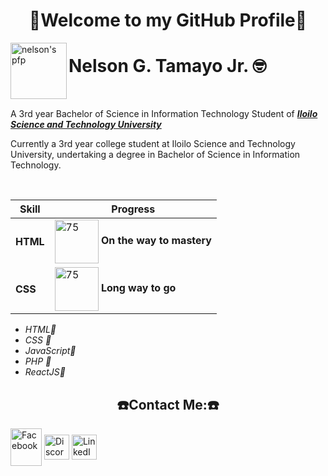<h1 align = "center">🌱Welcome to my GitHub Profile🌱</h1>
<body>
  <img align= "left" src="https://video.fceb6-1.fna.fbcdn.net/v/t1.6435-9/164637466_446734723050592_939117695764491044_n.jpg?_nc_cat=110&ccb=1-7&_nc_sid=09cbfe&_nc_eui2=AeFp1Lm3FeaRCc-qwuQFnCYWJbQdyxB23g0ltB3LEHbeDYlGJm-UCpcntcUz5c3DvPl8c1-wAXraE1LFZuHNEmmw&_nc_ohc=ChJxh6yg860AX9w52md&tn=ALlyHMXuHmJlBJlq&_nc_ht=video.fceb6-1.fna&oh=00_AT8LksjoXs7Ua3AM7VtnIloRnMge6prFladYzyCITLWnGQ&oe=62BE062F" alt="nelson's pfp" height="90" width="90">
  <h1>Nelson G. Tamayo Jr. 🤓</h1>
   <br>
  <p>A 3rd year Bachelor of Science in Information Technology Student of <em><strong><a href="https://www.isatu.edu.ph/">Iloilo Science and Technology University</a></strong></em></p>
  <p> Currently a 3rd year college student at Iloilo Science and Technology University, undertaking a degree in Bachelor of Science
    in Information Technology.</p>
    <br>
  <table align"left" width ="50%">
    <thead>
      <tr>
        <th>Skill</th>
        <th>Progress</th>
      </tr>
    </thead>
    <tbody>
      <tr>
        <td><strong>HTML</strong></td>
        <td><img align="center" src ="https://uxwing.com/wp-content/themes/uxwing/download/01-user_interface/75-percent.svg" alt="75" height="70" width="70"</td>
        <strong> On the way to mastery</strong>
      </tr>
      <tr>
        <td><strong>CSS</strong></td>
        <td><img align="center" src ="https://uxwing.com/wp-content/themes/uxwing/download/01-user_interface/20-percent.svg" alt="75" height="70" width="70"</td>
        <strong>Long way to go</strong>
      </tr>
    </tbody>
  </table>
  <ul>
    <li><em> HTML🚧</em> </li>
    <li><em>CSS 🚧</em> </li>
    <li><em>JavaScript🚧</em> </li>
    <li><em>PHP 🚧</em></li>
    <li><em>ReactJS🚧</em> </li>
  </ul>
  <h2 align = "center">☎️Contact Me:☎️</h1>
  <a href="https://www.facebook.com/vanderthepince" target="blank"><img align="center" src="https://www.logo.wine/a/logo/Facebook/Facebook-f_Logo-Blue-Logo.wine.svg" alt="Facebook" height="60" width="50" /></a>
<a href="https://discordapp.com/users/Nelz#3337" target="blank"><img align="center" src="https://www.svgrepo.com/show/331368/discord-v2.svg" alt="Discord" height="40" width="40" /></a>
<a href="https://www.linkedin.com/in/nelson-tamayo-jr-b9a7a8240/" target="blank"><img align="center" src="https://upload.wikimedia.org/wikipedia/commons/thumb/f/f8/LinkedIn_icon_circle.svg/2048px-LinkedIn_icon_circle.svg.png" alt="LinkedIn" height="40" width="40" /></a>

